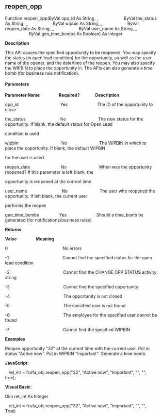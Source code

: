 reopen_opp
----------

Function reopen_opp(ByVal opp_id As String, _
                    ByVal the_status As String, _
                    ByVal wipbin As String, _
                    ByVal reopen_date As String, _
                    ByVal user_name As String, _
                    ByVal gen_time_bombs As Boolean) As Integer

**Description**

This API causes the specified opportunity to be reopened. You may specify the status (in open lead condition) for the opportunity, as well as the user name of the opener, and the date/time of the reopen. You may also specify the WIPBIN to place the opportunity in. The APIs can also generate a time bomb (for business rule notification).

#### Parameters
**Parameter Name**                **Required?**             **Description**

opp_id                                   Yes                         The ID of the opportunity to close

the_status                             No                           The new status for the opportunity. If blank, the default status for Open Lead

condition is used

wipbin                                    No                           The WIPBIN in which to place the opportunity. If blank, the default WIPBIN

for the user is used

reopen_date                          No                           When was the opportunity reopened? If this parameter is left blank, the

opportunity is reopened at the current time

user_name                             No                           The user who reopened the opportunity. If left blank, the current user

performs the reopen

gen_time_bombs                 Yes                         Should a time_bomb be generated (for notifications/business rules)

**Returns**

**Value**                **Meaning**

0                                              No errors

-1                                             Cannot find the specified status for the open lead condition

-2                                             Cannot find the CHANGE OPP STATUS activity string

-3                                             Cannot find the specified opportunity

-4                                             The opportunity is not closed

-5                                             The specified user is not found

-6                                             The employee for the specified user cannot be found

-7                                             Cannot find the specified WIPBIN

**Examples**

 Reopen opportunity "32" at the current time with the current user. Put in status "Active now". Put in WIPBIN "Important". Generate a time bomb.

**JavaScript:**

   ret_int = fcsfa_obj.reopen_opp("32", "Active now", "Important", "", "", true);

**Visual Basic:**

Dim ret_int As Integer

   ret_int = fcsfa_obj.reopen_opp("32", "Active now", "Important", "", "", True)